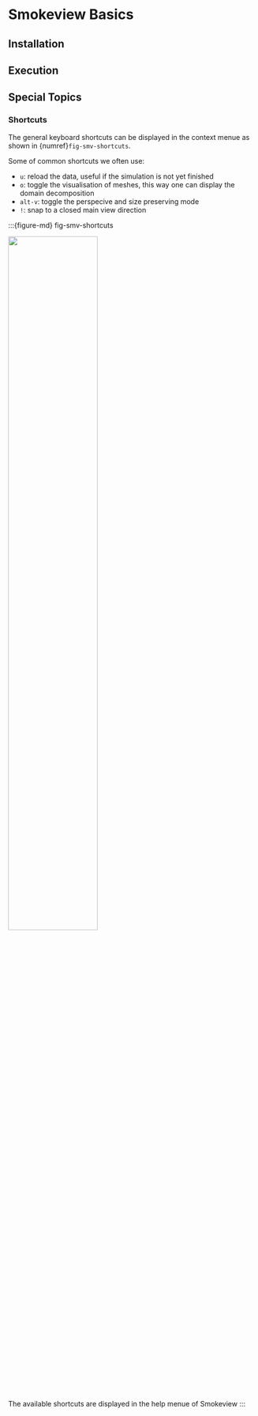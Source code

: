 # Smokeview Basics

## Installation 

## Execution

## Special Topics

### Shortcuts

The general keyboard shortcuts can be displayed in the context menue as shown in {numref}`fig-smv-shortcuts`.

Some of common shortcuts we often use:

* `u`: reload the data, useful if the simulation is not yet finished
* `o`: toggle the visualisation of meshes, this way one can display the domain decomposition
* `alt-v`: toggle the perspecive and size preserving mode
* `!`: snap to a closed main view direction

:::{figure-md} fig-smv-shortcuts

<img src="./figs/smv_shortcuts.png" width="60%">

The available shortcuts are displayed in the help menue of Smokeview
:::

